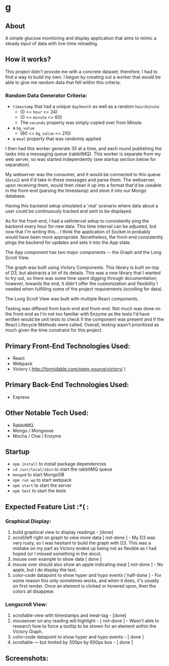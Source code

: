 # g

## About
A simple glucose monitoring and display application that aims to mimic a steady input of data with live-time reloading. 

## How it works?
This project didn't provide me with a concrete dataset; therefore, I had to find a way to build my own. I begun by creating out a worker that would be able to give me random data that fell within this criteria:

### Random Data Generator Criteria:
* `timestamp` that had a unique `day`/`month` as well as a random `hour`/`minute` 
	* (0 <= `hour` <= 24)
	* (0 <= `minute` <= 60)
	* The `seconds` property was simply copied over from Minute.
* a `bg_value`
	* (60 <= `bg_value` <= 210)
* a `meal` property that was randomly applied

I then had this worker generate 35 at a time, and each round publishing the tasks into a messaging queue (rabbitMQ). This worker is separate from my web server, so was started independently (see startup section below for separation). 

My webserver was the consumer, and it would be connected to this queue (`data2`) and it'd take in these messages and parse them. The webserver, upon receiving them, would then clean it up into a format that'd be useable in the front-end (parsing the timestamp) and store it into our Mongo database. 

Having this backend setup simulated a 'real' scenario where data about a user could be continuously tracked and sent to be displayed.

As for the front-end, I had a setInterval setup to consistently ping the backend every hour for new data. This time interval can be adjusted, but now that I'm writing this... I think the application of Socket.io probably would have been more appropriate. Nonetheless, the front-end consistently pings the backend for updates and sets it into the App state. 

The App component has two major components -- the Graph and the Long Scroll View. 

The graph was built using Victory Components. This library is built on-top of D3, but abstracts a lot of its details. This was a new library that I wanted to try out, so there was some time spent digging through documentation; however, towards the end, it didn't offer the customization and flexibility I needed when fulfilling some of the project requirements (scrolling for data).

The Long Scroll View was built with multiple React components.

Testing was differed from back-end and front-end. Not much was done on the front-end as I'm not too familiar with Enzyme as the tests I'd have written would be unit tests to check if the component was present and if the React Lifecycle Methods were called. Overall, testing wasn't prioritized as much given the time constraint for this project. 
 


## Primary Front-End Technologies Used:
* React
* Webpack
* Victory ( http://formidable.com/open-source/victory/ )

## Primary Back-End Technologies Used:
* Express

## Other Notable Tech Used:
* RabbitMQ
* Mongo / Mongoose
* Mocha / Chai / Enzyme

## Startup
* `npm install` to install package dependencies
* `cd /usr/local/sbin` to start the rabbitMQ queue
* `mongod` to start MongoDB
* `npm run wp` to start webpack
* `npm start` to start the server
* `npm test` to start the tests

## Expected Feature List :*( :

### Graphical Display:
1. build graphical view to display readings - [done]
2. scroll/left right on graph to view more data [ not-done ] - My D3 was very rusty, so I was hesitant to build the graph with D3. This was a mistake on my part as Victory ended up being not as flexible as I had hoped (or I missed something in the docs).
3. mouse over example to show data [ done ]
4. mouse over should also show an apple indicating meal [ not-done ] - No apple, but I do display the text. 
5. color-code datapoint to show hyper and hypo events [ half-done ] - For some reason this only sometimes works, and when it does, it's usually on first render. Once an element is clicked or hovered upon, then the colors all disappear.

### Longscroll View:
1. scrollable view with timestamps and meal-tag - [done]
2. mouseover on any reading will highlight - [ not-done ] - Wasn't able to research how to force a tooltip to be shown for an element within the Victory Graph.
3. color-code datapoint to show hyper and hypo events - [ done ]
4. scrollable — but limited by 300px by 600px box - [ done ]


## Screenshots:
